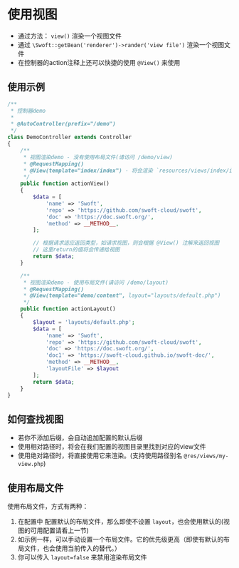 # 使用视图

- 通过方法： `view()` 渲染一个视图文件
- 通过 `\Swoft::getBean('renderer')->rander('view file')` 渲染一个视图文件
- 在控制器的action注释上还可以快捷的使用 `@View()` 来使用

## 使用示例

```php
/**
 * 控制器demo
 *
 * @AutoController(prefix="/demo")
 */
class DemoController extends Controller
{
    /**
     * 视图渲染demo - 没有使用布局文件(请访问 /demo/view)
     * @RequestMapping()
     * @View(template="index/index") - 将会渲染 `resources/views/index/index.php` 文件
     */
    public function actionView()
    {
        $data = [
            'name' => 'Swoft',
            'repo' => 'https://github.com/swoft-cloud/swoft',
            'doc' => 'https://doc.swoft.org/',
            'method' => __METHOD__,
        ];

        // 根据请求适应返回类型，如请求视图，则会根据 @View() 注解来返回视图
        // 这里return的值将会传递给视图
        return $data;
    }

    /**
     * 视图渲染demo - 使用布局文件(请访问 /demo/layout)
     * @RequestMapping()
     * @View(template="demo/content", layout="layouts/default.php")
     */
    public function actionLayout()
    {
        $layout = 'layouts/default.php';
        $data = [
            'name' => 'Swoft',
            'repo' => 'https://github.com/swoft-cloud/swoft',
            'doc' => 'https://doc.swoft.org/',
            'doc1' => 'https://swoft-cloud.github.io/swoft-doc/',
            'method' => __METHOD__,
            'layoutFile' => $layout
        ];
        return $data;
    }
}
```

## 如何查找视图

- 若你不添加后缀，会自动追加配置的默认后缀
- 使用相对路径时，将会在我们配置的视图目录里找到对应的view文件
- 使用绝对路径时，将直接使用它来渲染。(支持使用路径别名 `@res/views/my-view.php`)

## 使用布局文件

使用布局文件，方式有两种：

1. 在配置中 配置默认的布局文件，那么即使不设置 `layout`，也会使用默认的(视图的可用配置请看上一节)
2. 如示例一样，可以手动设置一个布局文件。它的优先级更高（即使有默认的布局文件，也会使用当前传入的替代。）
3. 你可以传入 `layout=false` 来禁用渲染布局文件
